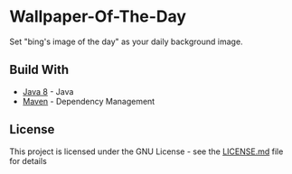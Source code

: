 # Wallpaper-Of-The-Day

Set "bing's image of the day" as your daily background image.

## Build With

* [Java 8](https://www.java.com/de/) - Java
* [Maven](https://maven.apache.org/) - Dependency Management

## License
This project is licensed under the GNU License - see the [LICENSE.md](LICENSE.md) file for details
